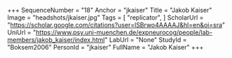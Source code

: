 +++
SequenceNumber = "18"
Anchor = "jkaiser"
Title = "Jakob Kaiser"
Image = "headshots/jkaiser.jpg"
Tags = [ "replicator", ]
ScholarUrl = "https://scholar.google.com/citations?user=lSBrwo4AAAAJ&hl=en&oi=sra"
UniUrl = "https://www.psy.uni-muenchen.de/expneurocog/people/lab-members/jakob_kaiser/index.html"
LabUrl = "None"
StudyId = "Boksem2006"
PersonId = "jkaiser"
FullName = "Jakob Kaiser"
+++